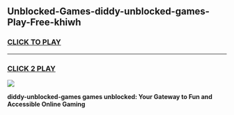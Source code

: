 
## Unblocked-Games-diddy-unblocked-games-Play-Free-khiwh
<h3>
<a href="https://premium76.site?title=diddy-unblocked-games&ref=19M">CLICK TO PLAY</a></h3>
<hr>

<h3>
<a href="https://premium76.site?title=diddy-unblocked-games&ref=19M">CLICK 2 PLAY</a>
  
</h3>

<a href="https://premium76.site?title=diddy-unblocked-games&ref=19M"><img src="https://clearcache.store/games.png"></a>


**diddy-unblocked-games games unblocked: Your Gateway to Fun and Accessible Online Gaming**
